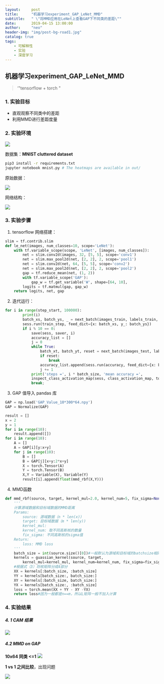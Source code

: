 ```yaml
---
layout:     post
title:      "机器学习experiment_GAP_LeNet_MMD"
subtitle:   " \"将MMD应用在LeNet上查看GAP下不同类的差距\""
date:       2019-04-15 13:00:00
author:     "neo"
header-img: "img/post-bg-road1.jpg"
catalog: true
tags:
    - 可解释性
    - 实验
    - 深度学习
---
```


## 机器学习experiment_GAP_LeNet_MMD

> ‘"tensorflow + torch "

### 1. 实验目标

+ 直观观察不同类中的差距
+ 利用MMD进行差距度量

### 2. 实验环境

![](http://neoyanghc-picture.oss-cn-beijing.aliyuncs.com/007bgNxTly1g24q5lwy4hj31ps03mdh6.jpg%29)

数据集：**MNIST cluttered dataset**

```bash
pip3 install -r requirements.txt
jupyter notebook mnist.py # The heatmaps are available in out/
```

原始数据：

![](http://neoyanghc-picture.oss-cn-beijing.aliyuncs.com/007bgNxTly1g24mpyphhnj30zk07ot92.jpg%29)

网络结构：

![](http://neoyanghc-picture.oss-cn-beijing.aliyuncs.com/007bgNxTly1g24msfulnfj317w0ah0vq.jpg%29)

### 3. 实验步骤

1. tensorflow 网络搭建：

```python
slim = tf.contrib.slim
def le_net(images, num_classes=10, scope='LeNet'):
    with tf.variable_scope(scope, 'LeNet', [images, num_classes]):
        net = slim.conv2d(images, 32, [5, 5], scope='conv1')
        net = slim.max_pool2d(net, [2, 2], 2, scope='pool1')
        net = slim.conv2d(net, 64, [5, 5], scope='conv2')
        net = slim.max_pool2d(net, [2, 2], 2, scope='pool2')
        gap = tf.reduce_mean(net, (1, 2))
        with tf.variable_scope('GAP'):
            gap_w = tf.get_variable('W', shape=[64, 10],                                                         initializer=tf.random_normal_initializer(0., 0.01))
        logits = tf.matmul(gap, gap_w)
    return logits, net, gap
```

2. 迭代运行：

```python
for i in range(step_start, 100000):
        print(i)
        batch_xs, batch_ys, _ = next_batch(images_train, labels_train, i, batch_size)
        sess.run(train_step, feed_dict={x: batch_xs, y_: batch_ys})
        if i % 10 == 0:
            save(sess, saver, i)
            accuracy_list = []
            j = 0
            while True:
                batch_xt, batch_yt, reset = next_batch(images_test, labels_test, j, b                                atch_size, debug=False)
                if reset:
                    break
                accuracy_list.append(sess.run(accuracy, feed_dict={x: batch_xt, y_:                                              batch_yt}))
                j += 1
            print('steps =', i * batch_size, 'mean accuracy =',                                                                           np.mean(accuracy_list))
            inspect_class_activation_map(sess, class_activation_map, top_conv,                                         images_test,labels_test, i, 50, x, y_, y)
            break;
```

3. GAP 值导入 pandas 库

```python
GAP = np.load('GAP_Value_10*300*64.npy')
GAP = Normalize(GAP)

result = []
x = 2
y = 1
for i in range(10):
    result.append([])
for i in range(10):
    A = []
    A = GAP[i][y:x+y]
    for j in range(10):
        B = []
        B = GAP[j][x+y:2*x+y]
        X = torch.Tensor(A)
        Y = torch.Tensor(B)
        X,Y = Variable(X), Variable(Y)
        result[i].append(float(mmd_rbf(X,Y)))
```

4. MMD函数

```python
def mmd_rbf(source, target, kernel_mul=2.0, kernel_num=5, fix_sigma=None):
    '''
    计算源域数据和目标域数据的MMD距离
    Params: 
	    source: 源域数据（n * len(x))
	    target: 目标域数据（m * len(y))
	    kernel_mul: 
	    kernel_num: 取不同高斯核的数量
	    fix_sigma: 不同高斯核的sigma值
	Return:
		loss: MMD loss
    '''
    batch_size = int(source.size()[0])#一般默认为源域和目标域的batchsize相同
    kernels = guassian_kernel(source, target,
        kernel_mul=kernel_mul, kernel_num=kernel_num, fix_sigma=fix_sigma)
    #根据式（3）将核矩阵分成4部分
    XX = kernels[:batch_size, :batch_size]
    YY = kernels[batch_size:, batch_size:]
    XY = kernels[:batch_size, batch_size:]
    YX = kernels[batch_size:, :batch_size]
    loss = torch.mean(XX + YY - XY -YX)
    return loss#因为一般都是n==m，所以L矩阵一般不加入计算
```

### 4. 实验结果

##### 4. 1 CAM 结果

![](http://neoyanghc-picture.oss-cn-beijing.aliyuncs.com/007bgNxTly1g24jkz7efzj318r07b0uj.jpg%29)

##### 4.2 MMD on GAP

**10x64  同类 <=1**
![](http://neoyanghc-picture.oss-cn-beijing.aliyuncs.com/007bgNxTly1g24maydi0tj312b0fv76z.jpg%29)

**1 vs 1 之间比较**，出现问题

![](http://neoyanghc-picture.oss-cn-beijing.aliyuncs.com/007bgNxTly1g24qf4y9xvj30on0gq75u.jpg%29)